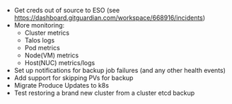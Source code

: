 * Get creds out of source to ESO (see https://dashboard.gitguardian.com/workspace/668916/incidents)
* More monitoring:
  * Cluster metrics
  * Talos logs
  * Pod metrics
  * Node(VM) metrics
  * Host(NUC) metrics/logs
* Set up notifications for backup job failures (and any other health events)
* Add support for skipping PVs for backup
* Migrate Produce Updates to k8s
* Test restoring a brand new cluster from a cluster etcd backup
